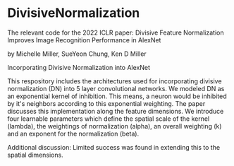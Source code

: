 # DivisiveNormalization
The relevant code for the 2022 ICLR paper:
Divisive Feature Normalization Improves Image Recognition Performance in AlexNet

by Michelle Miller, SueYeon Chung, Ken D Miller

Incorporating Divisive Normalization into AlexNet

This respository includes the architectures used for incorporating divisive normalization (DN) into 5 layer convolutional networks. 
We modeled DN as an exponential kernel of inhibition. This means, a neuron would be inhibited by it's neighbors according to this exponential weighting. The paper discusses this implementation along the feature dimensions. We introduce four learnable parameters which define the spatial scale of the kernel (lambda), the weightings of normalization (alpha), an overall weighting (k) and an exponent for the normalization (beta). 



Additional discussion:
Limited success was found in extending this to the spatial dimensions. 
